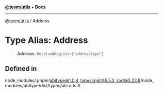 [**@tevm/utils**](../README.md) • **Docs**

***

[@tevm/utils](../globals.md) / Address

# Type Alias: Address

> **Address**: `ResolvedRegister`\[`"addressType"`\]

## Defined in

node\_modules/.pnpm/abitype@1.0.4\_typescript@5.5.3\_zod@3.23.8/node\_modules/abitype/dist/types/abi.d.ts:3
